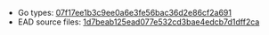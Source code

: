 * Go types: [07f17ee1b3c9ee0a6e3fe56bac36d2e86cf2a691](https://github.com/NYULibraries/dlts-finding-aids-ead-go-packages/commit/07f17ee1b3c9ee0a6e3fe56bac36d2e86cf2a691)
* EAD source files: [1d7beab125ead077e532cd3bae4edcb7d1dff2ca](https://github.com/NYULibraries/dlts-finding-aids-ead-sample-set-1/commit/1d7beab125ead077e532cd3bae4edcb7d1dff2ca)

